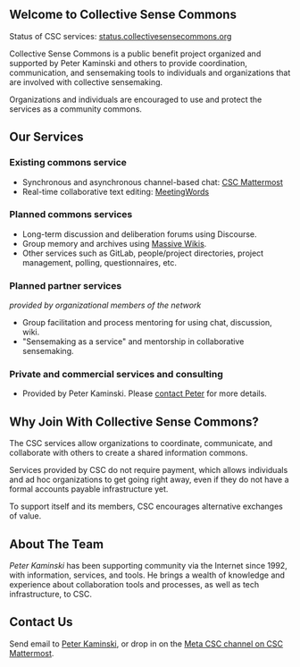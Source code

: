 ## Welcome to Collective Sense Commons

Status of CSC services: [status.collectivesensecommons.org](https://status.collectivesensecommons.org/)

Collective Sense Commons is a public benefit project organized and supported by Peter Kaminski and others to provide coordination, communication, and sensemaking tools to individuals and organizations that are involved with collective sensemaking.

Organizations and individuals are encouraged to use and protect the services as a community commons.

## Our Services

### Existing commons service

-   Synchronous and asynchronous channel-based chat: [CSC Mattermost](https://chat.collectivesensecommons.org/)
-   Real-time collaborative text editing: [MeetingWords](http://meetingwords.com/)

### Planned commons services

-   Long-term discussion and deliberation forums using Discourse.
-   Group memory and archives using [Massive Wikis](https://massive.wiki/).
-   Other services such as GitLab, people/project directories, project management, polling, questionnaires, etc.

### Planned partner services
_provided by organizational members of the network_

-   Group facilitation and process mentoring for using chat, discussion, wiki.
-   "Sensemaking as a service" and mentorship in collaborative sensemaking.

### Private and commercial services and consulting

- Provided by Peter Kaminski. Please [contact Peter](mailto:kaminski@istori.com) for more details.

## Why Join With Collective Sense Commons?

The CSC services allow organizations to coordinate, communicate, and collaborate with others to create a shared information commons.

Services provided by CSC do not require payment, which allows individuals and ad hoc organizations to get going right away, even if they do not have a formal accounts payable infrastructure yet.

To support itself and its members, CSC encourages alternative exchanges of value.

## About The Team

_Peter Kaminski_ has been supporting community via the Internet since 1992, with information, services, and tools. He brings a wealth of knowledge and experience about collaboration tools and processes, as well as tech infrastructure, to CSC.

## Contact Us

Send email to [Peter Kaminski](mailto:kaminski@istori.com), or drop in on the [Meta CSC channel on CSC Mattermost](https://chat.collectivesensecommons.org/agora/channels/meta-csc).